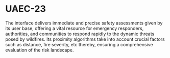 # UAEC-23

The interface delivers immediate and precise safety assessments given by its user base, offering a vital resource for emergency responders, authorities, and communities to respond rapidly to the dynamic threats posed by wildfires. Its proximity algorithms take into account crucial factors such as distance, fire severity, etc thereby, ensuring a comprehensive evaluation of the risk landscape.
